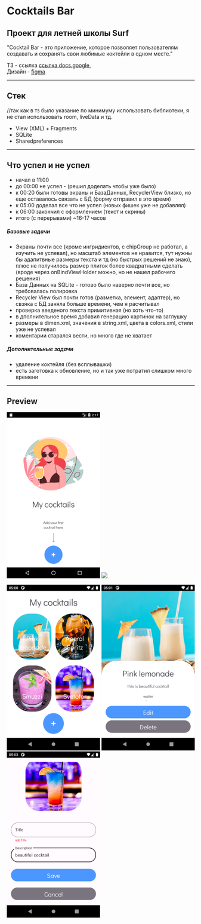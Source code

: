 # Cocktails Bar

## Проект для летней школы Surf

"Cocktail Bar -  это приложение, которое позволяет пользователям создавать и сохранять свои любимые коктейли в одном месте."

ТЗ - ссылка [ссылка docs.google](https://docs.google.com/document/d/16poPTQjJIaynjJpQzxlrNiPPSd_20PaDv9OXHKY9w6o/edit),  
 Дизайн - [figma](https://www.figma.com/file/UCmGNNZj7950sB6sD9BaCG/Android-Test---Cocktail-Bar?type=design&node-id=5-671&mode=design&t=Z0hn3tvPIjFF7NTv-0)
***

## Стек
//так как в тз было указание по минимуму использовать библиотеки, я не стал использовать room, liveData и тд.

- View (XML) + Fragments
- SQLite
- Sharedpreferences
  
***


## Что успел и не успел 
- начал в 11:00
- до 00:00 не успел - (решил доделать чтобы уже было)
- к 00:20 были готовы экраны и БазаДанных, RecyclerView близко, но еще оставалось связать с БД (форму отправил в это время)
- к 05:00 доделал все что не успел (новых фишек уже не добавлял)
- к 06:00 закончил с оформлением (текст и скрины) 
- итого (с перерывами) ~16-17 часов 
  
##### Базовые задачи
- Экраны почти все (кроме ингридиентов, с chipGroup не работал, а изучить не успевал), но масштаб элементов не нравится, тут нужны бы адапитвные размеры текста и тд (но быстрых решений не знаю),
  плюс не получилось размер плиток более квадратными сделать (вроде через onBindViewHolder можно, но не нашел рабочего решения)
- База Данных на SQLite - готово было наверно почти все, но требовалась полировка
- Recycler View был почти готов (разметка, элемент, адаптер), но свзяка с БД заняла больше времени, чем я расчитывал
- проверка введеного текста примитивная (но хоть что-то)
- в дполнительное время добавил генерацию картинок на заглушку
- размеры в dimen.xml, значения в string.xml, цвета в colors.xml, стили уже не успевал
- коментарии старался вести, но много где не хватает

##### Дополнительные задачи
- удаление коктейля (без всплывашки)
- есть заготовка к обновление, но и так уже потратил слишком много времени

***

## Preview

<img src="myCocktailsEmpty.png" width="250" /> <img src="all.gif" width="250" /> 

<img src="myCocktails.png" width="250" /> <img src="cocktailDetail.png" width="250" /> <img src="createCocktail.png" width="250" />

